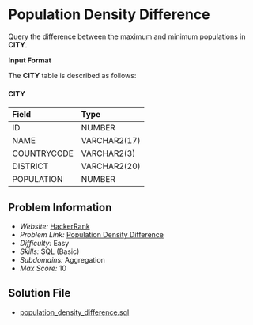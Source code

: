 # Population Density Difference

Query the difference between the maximum and minimum populations in **CITY**.

**Input Format**

The **CITY** table is described as follows:

#### CITY

| Field | Type |
| :- | :- |
ID | NUMBER
NAME | VARCHAR2(17)
COUNTRYCODE | VARCHAR2(3)
DISTRICT | VARCHAR2(20)
POPULATION | NUMBER

## Problem Information

- *Website:* [HackerRank](https://www.hackerrank.com/)
- *Problem Link:* [Population Density Difference](https://www.hackerrank.com/challenges/population-density-difference/problem)
- *Difficulty:* Easy
- *Skills:* SQL (Basic)
- *Subdomains:* Aggregation
- *Max Score:* 10

## Solution File

- [population_density_difference.sql]()